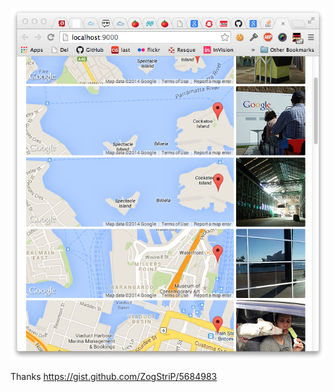 ![screen](https://github.com/lukes/ember-here/raw/master/screen.png)

Thanks https://gist.github.com/ZogStriP/5684983
